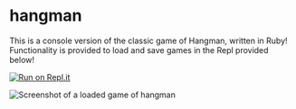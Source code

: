 # hangman
This is a console version of the classic game of Hangman, written in Ruby! Functionality is provided to load and save games in the Repl provided below!

[![Run on Repl.it](https://repl.it/badge/github/NickDiPreta/hangman)](https://repl.it/github/NickDiPreta/hangman)


![Screenshot of a loaded game of hangman](https://i.imgur.com/6UECkEg.png "Screenshot of a loaded game of hangman")

